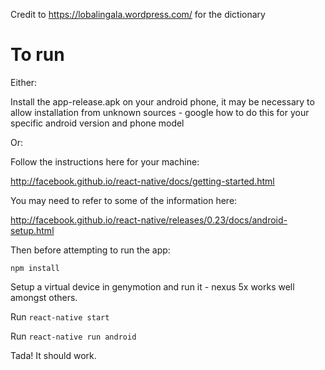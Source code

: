 Credit to https://lobalingala.wordpress.com/ for the dictionary

To run
======

Either:

Install the app-release.apk on your android phone, it may be necessary to allow installation from unknown sources - google how to do this for your specific android version and phone model

Or:

Follow the instructions here for your machine: 

<http://facebook.github.io/react-native/docs/getting-started.html>

You may need to refer to some of the information here:

<http://facebook.github.io/react-native/releases/0.23/docs/android-setup.html>

Then before attempting to run the app:

```
npm install
```

Setup a virtual device in genymotion and run it - nexus 5x works well amongst others.

Run `react-native start`

Run `react-native run android`

Tada! It should work.
